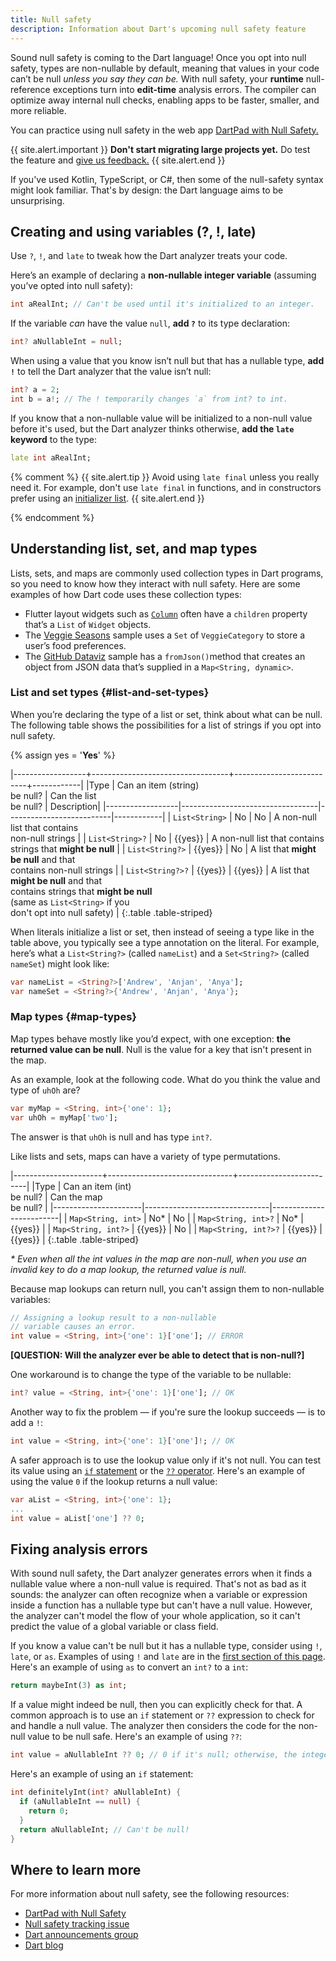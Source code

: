 ```yaml
---
title: Null safety
description: Information about Dart's upcoming null safety feature
---
```


Sound null safety is coming to the Dart language!
Once you opt into null safety,
types are non-nullable by default, meaning that
values in your code can’t be null _unless you say they can be._
With null safety, your **runtime** null-reference exceptions
turn into **edit-time** analysis errors.
The compiler can optimize away internal null checks,
enabling apps to be faster, smaller, and more reliable.

You can practice using null safety in the web app
[DartPad with Null Safety.][nullsafety.dartpad.dev]

{{ site.alert.important }}
  **Don't start migrating large projects yet.**
  Do test the feature and [give us feedback.][]
{{ site.alert.end }}

[give us feedback.]: https://github.com/dart-lang/sdk/issues/new?title=Null%20safety%20feedback:%20[issue%20summary]&labels=NNBD&body=Describe%20the%20issue%20or%20potential%20improvement%20in%20detail%20here

If you've used Kotlin, TypeScript, or C#,
then some of the null-safety syntax might look familiar.
That's by design: the Dart language aims to be unsurprising.


## Creating and using variables (?, !, late)

Use `?`, `!`, and `late` to tweak how the Dart analyzer treats your code.

Here’s an example of declaring a **non-nullable integer variable**
(assuming you’ve opted into null safety):

```dart
int aRealInt; // Can't be used until it's initialized to an integer.
```

If the variable _can_ have the value `null`,
**add  `?`** to its type declaration:

```dart
int? aNullableInt = null;
```

When using a value that you know isn’t null but that has a nullable type,
**add `!`** to tell the Dart analyzer that the value isn’t null:

```dart
int? a = 2;
int b = a!; // The ! temporarily changes `a` from int? to int.
```

If you know that a non-nullable value will be
initialized to a non-null value before it's used,
but the Dart analyzer thinks otherwise,
**add the `late` keyword** to the type:

```dart
late int aRealInt;
```

{% comment %}
{{ site.alert.tip }}
  Avoid using `late final` unless you really need it.
  For example, don't use `late final` in functions,
  and in constructors prefer using an [initializer list][].
{{ site.alert.end }}

[initializer list]: /guides/language/language-tour#initializer-list
{% endcomment %}


## Understanding list, set, and map types

Lists, sets, and maps are commonly used collection types in Dart programs,
so you need to know how they interact with null safety.
Here are some examples of how Dart code uses these collection types:

* Flutter layout widgets such as [`Column`][]
  often have a `children` property that’s a
  `List` of `Widget` objects.
* The [Veggie Seasons][] sample uses a `Set` of `VeggieCategory` to
  store a user’s food preferences.
* The [GitHub Dataviz][] sample has a `fromJson()`method that
  creates an object from JSON data that’s supplied in a
  `Map<String, dynamic>`.

[`Column`]: https://api.flutter.dev/flutter/widgets/Column-class.html
[Veggie Seasons]: https://github.com/flutter/samples/tree/master/veggieseasons
[GitHub Dataviz]: https://github.com/flutter/samples/tree/master/web/github_dataviz


### List and set types {#list-and-set-types}

When you’re declaring the type of a list or set, think about what can be null. The following table shows the possibilities for a list of strings
if you opt into null safety.

{% assign yes = '<b>Yes</b>' %}

|------------------+----------------------------------+--------------------------+------------|
|Type              | Can an item (string)<br>be null? | Can the list<br>be null? | Description|
|------------------|----------------------------------|--------------------------|------------|
| `List<String>`   | No      | No      | A non-null list that contains<br> non-null strings       |
| `List<String>?`  | No      | {{yes}} | A non-null list that contains<br> strings that **might be null** |
| `List<String?>`  | {{yes}} | No      | A list that **might be null** and that<br> contains non-null strings |
| `List<String?>?` | {{yes}} | {{yes}} | A list that **might be null** and that<br> contains strings that **might be null**<br> (same as `List<String>` if you <br>don't opt into null safety) |
{:.table .table-striped}

When literals initialize a list or set,
then instead of seeing a type like in the table above,
you typically see a type annotation on the literal.
For example, here’s what a `List<String?>` (called `nameList`) and
a `Set<String?>` (called `nameSet`) might look like:

```dart
var nameList = <String?>['Andrew', 'Anjan', 'Anya'];
var nameSet = <String?>{'Andrew', 'Anjan', 'Anya'};
```

### Map types {#map-types}

Map types behave mostly like you’d expect, with one exception: **the returned value can be null**. Null is the value for a key that isn't present in the map.

As an example, look at the following code. What do you think the value and type of `uhOh` are?

```dart
var myMap = <String, int>{'one': 1};
var uhOh = myMap['two'];
```

The answer is that `uhOh` is null and has type `int?`. 

Like lists and sets, maps can have a variety of type permutations.

|----------------------+-------------------------------+-------------------------|
|Type                  | Can an item (int)<br>be null? | Can the map<br>be null? |
|----------------------|-------------------------------|-------------------------|
| `Map<String, int>`   | No*                           | No                      |
| `Map<String, int>?`  | No*                           | {{yes}}                 |
| `Map<String, int?>`  | {{yes}}                       | No                      |
| `Map<String, int?>?` | {{yes}}                       | {{yes}}                 |
{:.table .table-striped}

_\* Even when all the int values in the map are non-null,
when you use an invalid key to do a map lookup, the returned value is null._

Because map lookups can return null,
you can't assign them to non-nullable variables:

```dart
// Assigning a lookup result to a non-nullable
// variable causes an error.
int value = <String, int>{'one': 1}['one']; // ERROR
```

**[QUESTION: Will the analyzer ever be able to detect that is non-null?]**

One workaround is to change the type of the variable to be nullable:

```dart
int? value = <String, int>{'one': 1}['one']; // OK
```

Another way to fix the problem —
if you're sure the lookup succeeds —
is to add a `!`:

```dart
int value = <String, int>{'one': 1}['one']!; // OK
```

A safer approach is to use the lookup value only if it's not null.
You can test its value using
an [`if` statement][] or the [`??` operator][].
Here's an example of using the value `0` if the lookup returns a null value:

```dart
var aList = <String, int>{'one': 1};
...
int value = aList['one'] ?? 0;
```

[`if` statement]: /guides/language/language-tour#if-and-else
[`??` operator]: /guides/language/language-tour#conditional-expressions


## Fixing analysis errors

With sound null safety, the Dart analyzer generates errors when
it finds a nullable value where a non-null value is required.
That's not as bad as it sounds:
the analyzer can often recognize when
a variable or expression inside a function has
a nullable type but can't have a null value.
However, the analyzer can't model the flow of your whole application,
so it can't predict the value of a global variable or class field.

If you know a value can't be null
but it has a nullable type,
consider using `!`, `late`, or `as`.
Examples of using `!` and `late` are in the [first section of this page][].
Here's an example of using `as` to convert an `int?` to a `int`:

```dart
return maybeInt(3) as int;
```

[first section of this page]: #creating-and-using-variables---late

If a value might indeed be null,
then you can explicitly check for that.
A common approach is to use an `if` statement or `??` expression
to check for and handle a null value.
The analyzer then considers the code for the non-null value to be null safe.
Here's an example of using `??`:

```dart
int value = aNullableInt ?? 0; // 0 if it's null; otherwise, the integer
```

Here's an example of using an `if` statement:

```dart
int definitelyInt(int? aNullableInt) {
  if (aNullableInt == null) {
    return 0;
  }
  return aNullableInt; // Can't be null!
}
```


## Where to learn more

For more information about null safety, see the following resources:

* [DartPad with Null Safety][nullsafety.dartpad.dev]
* [Null safety tracking issue][110]
* [Dart announcements group][Dart announce]
* [Dart blog][]

[110]: https://github.com/dart-lang/language/issues/110
[Announcing Dart 2.8]: https://medium.com/dartlang/announcing-dart-2-8-7750918db0a
[Dart announce]: {{site.group}}/d/forum/announce
[Dart blog]: https://medium.com/dartlang
[nullsafety.dartpad.dev]: https://nullsafety.dartpad.dev
